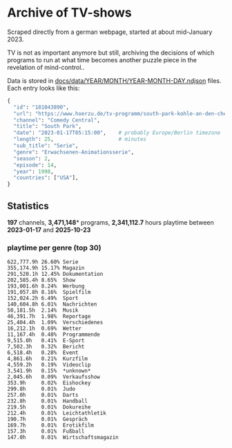 # Archive of TV-shows

Scraped directly from a german webpage, started at about mid-January 2023.

TV is not as important anymore but still, archiving the decisions of which programs to run at what time
becomes another puzzle piece in the revelation of mind-control.. 

Data is stored in [docs/data/YEAR/MONTH/YEAR-MONTH-DAY.ndjson](docs/data/) files. 
Each entry looks like this:

```python
{
  "id": "181043890", 
  "url": "https://www.hoerzu.de/tv-programm/south-park-kohle-an-den-chefkoch/bid_181043890/", 
  "channel": "Comedy Central", 
  "title": "South Park", 
  "date": "2023-01-17T05:15:00",    # probably Europe/Berlin timezone 
  "length": 25,                     # minutes 
  "sub_title": "Serie", 
  "genre": "Erwachsenen-Animationsserie", 
  "season": 2, 
  "episode": 14, 
  "year": 1998, 
  "countries": ["USA"],
}
```

## Statistics

**197** channels, **3,471,148*** programs, **2,341,112.7** hours playtime between **2023-01-17** and **2025-10-23**


### playtime per genre (top 30)

    622,777.9h 26.60% Serie
    355,174.9h 15.17% Magazin
    291,520.1h 12.45% Dokumentation
    202,585.4h 8.65%  Show
    193,001.6h 8.24%  Werbung
    191,057.8h 8.16%  Spielfilm
    152,024.2h 6.49%  Sport
    140,604.8h 6.01%  Nachrichten
    50,181.5h  2.14%  Musik
    46,391.7h  1.98%  Reportage
    25,404.4h  1.09%  Verschiedenes
    16,212.1h  0.69%  Wetter
    11,167.4h  0.48%  Programmende
    9,515.0h   0.41%  E-Sport
    7,502.3h   0.32%  Bericht
    6,518.4h   0.28%  Event
    4,861.6h   0.21%  Kurzfilm
    4,559.2h   0.19%  Videoclip
    3,541.9h   0.15%  *unknown*
    2,045.6h   0.09%  Verkaufsshow
    353.9h     0.02%  Eishockey
    299.8h     0.01%  Judo
    257.0h     0.01%  Darts
    232.8h     0.01%  Handball
    219.5h     0.01%  Dokureihe
    212.4h     0.01%  Leichtathletik
    190.7h     0.01%  Gespräch
    169.7h     0.01%  Erotikfilm
    157.3h     0.01%  Fußball
    147.0h     0.01%  Wirtschaftsmagazin

